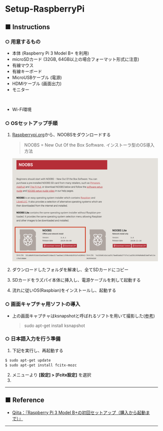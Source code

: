 # Setup-RaspberryPi
## ■ Instructions
### ○ 用意するもの
- 本体 (Raspberry Pi 3 Model B+ を利用)
- microSDカード (32GB, 64GB以上の場合フォーマット形式に注意)
- 有線マウス
- 有線キーボード
- MicroUSBケーブル (電源)
- HDMIケーブル (画面出力)
- モニター
<br>

- Wi-Fi環境

### ○ OSセットアップ手順
1. [Raspberrypi.org](https://www.raspberrypi.org/downloads/noobs/)から、NOOBSをダウンロードする
    > NOOBS = New Out Of the Box Software. インストーラ型のOS導入方法

    <img src="https://github.com/himiyo3in/TIL/blob/master/RaspberryPi/Image/img01.png" width="500px">

2. ダウンロードしたフォルダを解凍し、全てSDカードにコピー
3. SDカードをラズパイ本体に挿入し、電源ケーブルを刺して起動する
4. 流れに従いOS(Raspbian)をインストールし、起動する






### ○ 画面キャプチャ用ソフトの導入
- 上の画面キャプチャはksnapshotと呼ばれるソフトを用いて撮影した([参考](https://arakoki70.com/?p=807))
    > sudo apt-get install ksnapshot

### ○ 日本語入力を行う準備
1. 下記を実行し、再起動する
```
$ sudo apt-get update
$ sudo apt-get install fcitx-mozc
```
2. メニューより **[設定] > [Fcitx設定]** を選択
3. 

---

## ■ Reference
- [Qiita：『Raspberry Pi 3 Model B+の初回セットアップ（購入から起動まで）』](https://qiita.com/Higemal/items/c817b96c3806f23b35f6)

---

